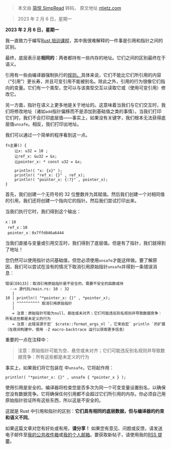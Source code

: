 > 本文由 [简悦 SimpRead](http://ksria.com/simpread/) 转码， 原文地址 [ntietz.com](https://ntietz.com/blog/rust-references-vs-pointers/)

> 2023 年 2 月 6 日，星期一

**2023 年 2 月 6 日，星期一**

我一直致力于编写[Rust 培训课程](https://yet-another-rust-resource.pages.dev/)，其中我很难解释的一件事是引用和指针之间的区别。

最终，底层表示是**相同的**：两者都持有一些内存的地址。它们之间的区别最终在于语义。

引用有一些由编译器强制执行的[规则。](https://doc.rust-lang.org/nomicon/references.html)具体来说，它们不能比它们所引用的内容（“引用”）更长寿，并且可变引用不能被别名。除此之外，引用的行为很像它们指向的变量。它们有一个类型，您可以与该类型交互以读取它或（使用可变引用）修改它。

另一方面，指针在语义上更多地是关于地址的。这意味着当我们与它们交互时，我们将修改地址（诸如`add`指针偏移而不是添加到基础值之类的事情）。当我们打印它们时，我们不会打印底层值——事实上，如果没有关键字，我们根本无法获得底层值`unsafe`。相反，我们打印出地址。

我们可以通过一个简单的程序看到这一点。

```
fn主要() {
    让x: u32 = 10 ;
    让ref_x: &u32 = &x;
    让pointer_x: * const u32 = &x;

    println!( "x: {x}" );
    println!( "ref_x: {}" , ref_x);
    println!( "pointer_x: {:?}" , pointer_x);
}
```

首先，我们创建一个无符号的 32 位整数并为其赋值。然后我们创建一个对相同值的引用，我们还将创建一个指向它的指针。然后我们尝试打印出来。

当我们执行它时，我们得到这个输出：

```
x：10
 ref_x：10
 pointer_x：0x7ffd046a6444
```

当我们直接与变量或引用交互时，我们得到了底层值。但是有了指针，我们就得到了地址！

您仍然可以使用指针访问基础值，但您必须使用`unsafe`才能这样做。要了解原因，我们可以尝试在没有的情况下取消引用原始指针`unsafe`并得到一条错误消息：

```
错误[E0133]：取消引用原始指针是不安全的，需要不安全的函数或块
  --> 源代码/main.rs: 10 : 32
   |
10 | println!( "*pointer_x: {}" , *pointer_x);
   | ^^^^^^^^^^ 取消引用原始指针
   |
   = 注意：原始指针可能为null、悬挂或未对齐；它们可能违反别名规则并导致数据竞争：所有这些都是未定义的行为
   = 注意：此错误源于宏` $crate::format_args_nl `，它来自宏` println `的扩展（在夜间构建中，使用 -Z macro-backtrace 运行以获取更多信息）
```

重要的一点在注释中：

> 注意：原始指针可能为空、悬空或未对齐；它们可能违反别名规则并导致数据竞争：所有这些都是未定义的行为

事实上，如果我们将它包装在 中`unsafe`，它将起作用：

```
println!( "*pointer_x: {}" , unsafe { *pointer_x } );
```

使用引用是安全的。编译器将检查您是否多次为同一个可变变量设置别名，以确保您没有数据竞争。它将确保任何引用都不会超过它们所引用的内存。你必须自己用原始指针验证所有这些东西，所以这是不安全的。

这就是 Rust 中引用和指针的区别：**它们具有相同的底层数据，但与编译器的约束和语义不同**。

如果这篇文章对您有好处或有用，**请分享！** 如果您有意见、问题或反馈，请发送电子邮件至[我的公共收件箱](mailto:~ntietz/public-inbox@lists.sr.ht)或[我的个人邮箱](mailto:me@ntietz.com)。要获取新帖子，请使用我的[RSS 提要](https://ntietz.com/atom.xml)。